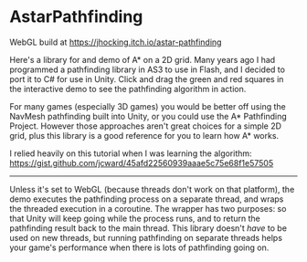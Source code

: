 # AstarPathfinding
WebGL build at https://jhocking.itch.io/astar-pathfinding

Here's a library for and demo of A* on a 2D grid. Many years ago I had programmed a pathfinding library in AS3 to use in Flash, and I decided to port it to C# for use in Unity. Click and drag the green and red squares in the interactive demo to see the pathfinding algorithm in action.

For many games (especially 3D games) you would be better off using the NavMesh pathfinding built into Unity, or you could use the A* Pathfinding Project. However those approaches aren't great choices for a simple 2D grid, plus this library is a good reference for you to learn how A* works.

I relied heavily on this tutorial when I was learning the algorithm:<br>
https://gist.github.com/jcward/45afd22560939aaae5c75e68f1e57505

---

Unless it's set to WebGL (because threads don't work on that platform), the demo executes the pathfinding process on a separate thread, and wraps the threaded execution in a coroutine. The wrapper has two purposes: so that Unity will keep going while the process runs, and to return the pathfinding result back to the main thread. This library doesn't *have* to be used on new threads, but running pathfinding on separate threads helps your game's performance when there is lots of pathfinding going on.
